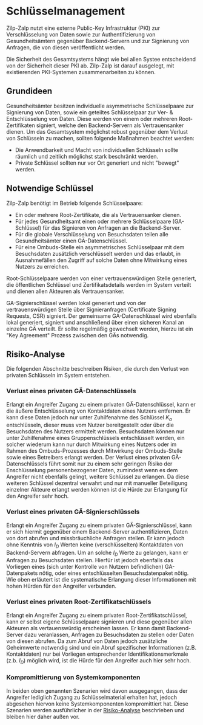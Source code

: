 # Schlüsselmanagement

Zilp-Zalp nutzt eine externe Public-Key Infrastruktur (PKI) zur Verschlüsselung von Daten sowie zur Authentifizierung von Gesundheitsämtern gegenüber Backend-Servern und zur Signierung von Anfragen, die von diesen veröffentlicht werden.

Die Sicherheit des Gesamtsystems hängt wie bei allen Systee entscheidend von der Sicherheit dieser PKI ab. Zilp-Zalp ist darauf ausgelegt, mit existierenden PKI-Systemen zusammenarbeiten zu können.

## Grundideen

Gesundheitsämter besitzen individuelle asymmetrische Schlüsselpaare zur Signierung von Daten, sowie ein geteiltes Schlüsselpaar zur Ver- & Entschlüsselung von Daten.
Diese werden von einem oder mehreren Root-Zertifikaten signiert, welche den Backend-Servern als Vertrauensanker dienen.
Um das Gesamtsystem möglichst robust gegenüber dem Verlust von Schlüsseln zu machen, sollten folgende Maßnahmen beachtet werden:

* Die Anwendbarkeit und Macht von individuellen Schlüsseln sollte räumlich und zeitlich möglichst stark beschränkt werden.
* Private Schlüssel sollten nur vor Ort generiert und nicht "bewegt" werden.

## Notwendige Schlüssel

Zilp-Zalp benötigt im Betrieb folgende Schlüsselpaare:

* Ein oder mehrere Root-Zertifikate, die als Vertrauensanker dienen.
* Für jedes Gesundheitsamt einen oder mehrere Schlüsselpaare (GA-Schlüssel) für das Signieren von Anfragen an die Backend-Server.
* Für die globale Verschlüsselung von Besuchsdaten teilen alle Gesundheitsämter einen GÄ-Datenschlüssel.
* Für eine Ombuds-Stelle ein asymmetrisches Schlüsselpaar mit dem Besuchsdaten zusätzlich verschlüsselt werden und das erlaubt, in Ausnahmefällen den Zugriff auf solche Daten ohne Mitwirkung eines Nutzers zu erreichen.

Root-Schlüsselpaare werden von einer vertrauenswürdigen Stelle generiert, die öffentlichen Schlüssel und Zertifikatsdetails werden im System verteilt und dienen allen Akteuren als Vertrauensanker.

GA-Signierschlüssel werden lokal generiert und von der vertrauenswürdigen Stelle über Signieranfragen (Certificate Signing Requests, CSR) signiert. Der gemeinsame GA-Datenschlüssel wird ebenfalls lokal generiert, signiert und anschließend über einen sicheren Kanal an einzelne GÄ verteilt. Er sollte regelmäßig gewechselt werden, hierzu ist ein "Key Agreement" Prozess zwischen den GÄs notwendig.

## Risiko-Analyse

Die folgenden Abschnitte beschreiben Risiken, die durch den Verlust von privaten Schlüsseln im System entstehen.

### Verlust eines privaten GÄ-Datenschlüssels

Erlangt ein Angreifer Zugang zu einem privaten GÄ-Datenschlüssel, kann er die äußere Entschlüsselung von Kontaktdaten eines Nutzers entfernen.
Er kann diese Daten jedoch nur unter Zuhilfenahme des Schlüssel $K _ a$ entschlüsseln, dieser muss vom Nutzer bereitgestellt oder über die Besuchsdaten des Nutzers ermittelt werden.
Besuchsdaten können nur unter Zuhilfenahme eines Gruppenschlüssels entschlüsselt werden, ein solcher wiederum kann nur durch Mitwirkung eines Nutzers oder im Rahmen des Ombuds-Prozesses durch Mitwirkung der Ombuds-Stelle sowie eines Betreibers erlangt werden.
Der Verlust eines privaten GÄ-Datenschlüssels führt somit nur zu einem sehr geringen Risiko der Enschlüsselung personenbezogener Daten, zumindest wenn es dem Angreifer nicht ebenfalls gelingt, weitere Schlüssel zu erlangen.
Da diese weiteren Schlüssel dezentral verwahrt und nur mit manueller Beteiligung einzelner Akteure erlangt werden können ist die Hürde zur Erlangung für den Angreifer sehr hoch.

### Verlust eines privaten GÄ-Signierschlüssels

Erlangt ein Angreifer Zugang zu einem privaten GÄ-Signierschlüssel, kann er sich hiermit gegenüber einem Backend-Server authentifizieren, Daten von dort abrufen und missbräuchliche Anfragen stellen. Er kann jedoch ohne Kenntnis von $I _ D$ Werten keine (verschlüsselten) Kontaktdaten von Backend-Servern abfragen. Um an solche $I _ D$ Werte zu gelangen, kann er Anfragen zu Besuchsdaten stellen.
Hierfür ist jedoch ebenfalls das Vorliegen eines (sich unter Kontrolle von Nutzern befindlichen) GA-Datenpakets nötig, oder eines entschlüsselten Besuchsdatenpaket nötig.
Wie oben erläutert ist die systematische Erlangung dieser Informationen mit hohen Hürden für den Angreifer verbunden.

### Verlust eines privaten Root-Zertifikatschlüssels

Erlangt ein Angreifer Zugang zu einem privaten Root-Zertifikatschlüssel, kann er selbst eigene Schlüsselpaare signieren und diese gegenüber allen Akteuren als vertauenswürdig erscheinen lassen. Er kann damit Backend-Server dazu veranlassen, Anfragen zu Besuchsdaten zu stellen oder Daten von diesen abrufen.
Da zum Abruf von Daten jedoch zusätzliche Geheimwerte notwendig sind und ein Abruf spezifischer Informationen (z.B. Kontaktdaten) nur bei Vorliegen entsprechender Identifikationsmerkmale (z.b. $I _ D$) möglich wird, ist die Hürde für den Angreifer auch hier sehr hoch.

### Kompromittierung von Systemkomponenten

In beiden oben genannten Szenarien wird davon ausgegangen, dass der Angreifer lediglich Zugang zu Schlüsselmaterial erhalten hat, jedoch abgesehen hiervon keine Systemkomponenten kompromittiert hat. Diese Szenarien werden ausführlicher in der [Risiko-Analyse]({{'analyses.risks'|href}}) beschrieben und bleiben hier daher außen vor.